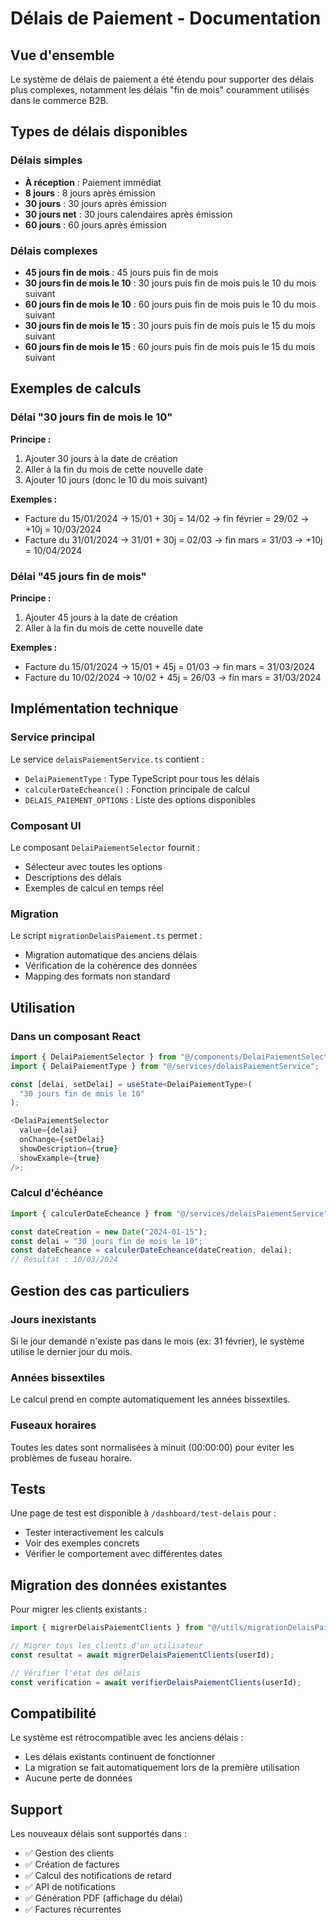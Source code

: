 # Délais de Paiement - Documentation

## Vue d'ensemble

Le système de délais de paiement a été étendu pour supporter des délais plus complexes, notamment les délais "fin de mois" couramment utilisés dans le commerce B2B.

## Types de délais disponibles

### Délais simples

- **À réception** : Paiement immédiat
- **8 jours** : 8 jours après émission
- **30 jours** : 30 jours après émission
- **30 jours net** : 30 jours calendaires après émission
- **60 jours** : 60 jours après émission

### Délais complexes

- **45 jours fin de mois** : 45 jours puis fin de mois
- **30 jours fin de mois le 10** : 30 jours puis fin de mois puis le 10 du mois suivant
- **60 jours fin de mois le 10** : 60 jours puis fin de mois puis le 10 du mois suivant
- **30 jours fin de mois le 15** : 30 jours puis fin de mois puis le 15 du mois suivant
- **60 jours fin de mois le 15** : 60 jours puis fin de mois puis le 15 du mois suivant

## Exemples de calculs

### Délai "30 jours fin de mois le 10"

**Principe :**

1. Ajouter 30 jours à la date de création
2. Aller à la fin du mois de cette nouvelle date
3. Ajouter 10 jours (donc le 10 du mois suivant)

**Exemples :**

- Facture du 15/01/2024 → 15/01 + 30j = 14/02 → fin février = 29/02 → +10j = 10/03/2024
- Facture du 31/01/2024 → 31/01 + 30j = 02/03 → fin mars = 31/03 → +10j = 10/04/2024

### Délai "45 jours fin de mois"

**Principe :**

1. Ajouter 45 jours à la date de création
2. Aller à la fin du mois de cette nouvelle date

**Exemples :**

- Facture du 15/01/2024 → 15/01 + 45j = 01/03 → fin mars = 31/03/2024
- Facture du 10/02/2024 → 10/02 + 45j = 26/03 → fin mars = 31/03/2024

## Implémentation technique

### Service principal

Le service `delaisPaiementService.ts` contient :

- `DelaiPaiementType` : Type TypeScript pour tous les délais
- `calculerDateEcheance()` : Fonction principale de calcul
- `DELAIS_PAIEMENT_OPTIONS` : Liste des options disponibles

### Composant UI

Le composant `DelaiPaiementSelector` fournit :

- Sélecteur avec toutes les options
- Descriptions des délais
- Exemples de calcul en temps réel

### Migration

Le script `migrationDelaisPaiement.ts` permet :

- Migration automatique des anciens délais
- Vérification de la cohérence des données
- Mapping des formats non standard

## Utilisation

### Dans un composant React

```typescript
import { DelaiPaiementSelector } from "@/components/DelaiPaiementSelector";
import { DelaiPaiementType } from "@/services/delaisPaiementService";

const [delai, setDelai] = useState<DelaiPaiementType>(
  "30 jours fin de mois le 10"
);

<DelaiPaiementSelector
  value={delai}
  onChange={setDelai}
  showDescription={true}
  showExample={true}
/>;
```

### Calcul d'échéance

```typescript
import { calculerDateEcheance } from "@/services/delaisPaiementService";

const dateCreation = new Date("2024-01-15");
const delai = "30 jours fin de mois le 10";
const dateEcheance = calculerDateEcheance(dateCreation, delai);
// Résultat : 10/03/2024
```

## Gestion des cas particuliers

### Jours inexistants

Si le jour demandé n'existe pas dans le mois (ex: 31 février), le système utilise le dernier jour du mois.

### Années bissextiles

Le calcul prend en compte automatiquement les années bissextiles.

### Fuseaux horaires

Toutes les dates sont normalisées à minuit (00:00:00) pour éviter les problèmes de fuseau horaire.

## Tests

Une page de test est disponible à `/dashboard/test-delais` pour :

- Tester interactivement les calculs
- Voir des exemples concrets
- Vérifier le comportement avec différentes dates

## Migration des données existantes

Pour migrer les clients existants :

```typescript
import { migrerDelaisPaiementClients } from "@/utils/migrationDelaisPaiement";

// Migrer tous les clients d'un utilisateur
const resultat = await migrerDelaisPaiementClients(userId);

// Vérifier l'état des délais
const verification = await verifierDelaisPaiementClients(userId);
```

## Compatibilité

Le système est rétrocompatible avec les anciens délais :

- Les délais existants continuent de fonctionner
- La migration se fait automatiquement lors de la première utilisation
- Aucune perte de données

## Support

Les nouveaux délais sont supportés dans :

- ✅ Gestion des clients
- ✅ Création de factures
- ✅ Calcul des notifications de retard
- ✅ API de notifications
- ✅ Génération PDF (affichage du délai)
- ✅ Factures récurrentes

